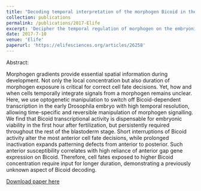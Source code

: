 ```yaml
---
title: "Decoding temporal interpretation of the morphogen Bicoid in the early Drosophila embryo"
collection: publications
permalink: /publications/2017-Elife
excerpt: 'Decipher the temporal regulation of morphogen on the embryonic development'
date: 2017-7-10
venue: 'Elife'
paperurl: 'https://elifesciences.org/articles/26258'
---
```

Abstract:

Morphogen gradients provide essential spatial information during development. Not only the local concentration but also duration of morphogen exposure is critical for correct cell fate decisions. Yet, how and when cells temporally integrate signals from a morphogen remains unclear. Here, we use optogenetic manipulation to switch off Bicoid-dependent transcription in the early Drosophila embryo with high temporal resolution, allowing time-specific and reversible manipulation of morphogen signalling. We find that Bicoid transcriptional activity is dispensable for embryonic viability in the first hour after fertilization, but persistently required throughout the rest of the blastoderm stage. Short interruptions of Bicoid activity alter the most anterior cell fate decisions, while prolonged inactivation expands patterning defects from anterior to posterior. Such anterior susceptibility correlates with high reliance of anterior gap gene expression on Bicoid. Therefore, cell fates exposed to higher Bicoid concentration require input for longer duration, demonstrating a previously unknown aspect of Bicoid decoding.

[Download paper here](https://elifesciences.org/articles/26258)
